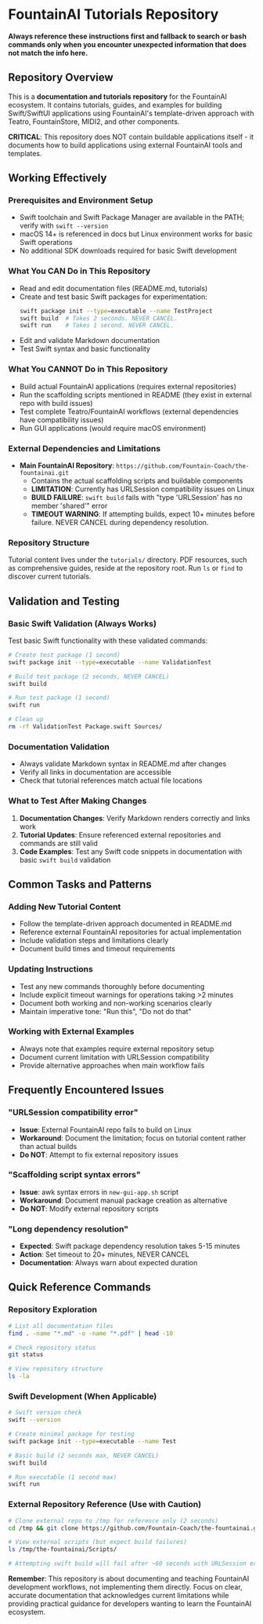 # FountainAI Tutorials Repository

**Always reference these instructions first and fallback to search or bash commands only when you encounter unexpected information that does not match the info here.**

## Repository Overview
This is a **documentation and tutorials repository** for the FountainAI ecosystem. It contains tutorials, guides, and examples for building Swift/SwiftUI applications using FountainAI's template-driven approach with Teatro, FountainStore, MIDI2, and other components.

**CRITICAL**: This repository does NOT contain buildable applications itself - it documents how to build applications using external FountainAI tools and templates.

## Working Effectively

### Prerequisites and Environment Setup
- Swift toolchain and Swift Package Manager are available in the PATH; verify with `swift --version`
- macOS 14+ is referenced in docs but Linux environment works for basic Swift operations
- No additional SDK downloads required for basic Swift development

### What You CAN Do in This Repository
- Read and edit documentation files (README.md, tutorials)
- Create and test basic Swift packages for experimentation: 
  ```bash
  swift package init --type=executable --name TestProject
  swift build  # Takes 2 seconds. NEVER CANCEL.
  swift run    # Takes 1 second. NEVER CANCEL.
  ```
- Edit and validate Markdown documentation
- Test Swift syntax and basic functionality

### What You CANNOT Do in This Repository
- Build actual FountainAI applications (requires external repositories)
- Run the scaffolding scripts mentioned in README (they exist in external repo with build issues)
- Test complete Teatro/FountainAI workflows (external dependencies have compatibility issues)
- Run GUI applications (would require macOS environment)

### External Dependencies and Limitations
- **Main FountainAI Repository**: `https://github.com/Fountain-Coach/the-fountainai.git`
  - Contains the actual scaffolding scripts and buildable components
  - **LIMITATION**: Currently has URLSession compatibility issues on Linux
  - **BUILD FAILURE**: `swift build` fails with "type 'URLSession' has no member 'shared'" error
  - **TIMEOUT WARNING**: If attempting builds, expect 10+ minutes before failure. NEVER CANCEL during dependency resolution.

### Repository Structure

Tutorial content lives under the `tutorials/` directory.
PDF resources, such as comprehensive guides, reside at the repository root.
Run `ls` or `find` to discover current tutorials.

## Validation and Testing

### Basic Swift Validation (Always Works)
Test basic Swift functionality with these validated commands:
```bash
# Create test package (1 second)
swift package init --type=executable --name ValidationTest

# Build test package (2 seconds, NEVER CANCEL)
swift build

# Run test package (1 second)  
swift run

# Clean up
rm -rf ValidationTest Package.swift Sources/
```

### Documentation Validation
- Always validate Markdown syntax in README.md after changes
- Verify all links in documentation are accessible
- Check that tutorial references match actual file locations

### What to Test After Making Changes
1. **Documentation Changes**: Verify Markdown renders correctly and links work
2. **Tutorial Updates**: Ensure referenced external repositories and commands are still valid
3. **Code Examples**: Test any Swift code snippets in documentation with basic `swift build` validation

## Common Tasks and Patterns

### Adding New Tutorial Content
- Follow the template-driven approach documented in README.md
- Reference external FountainAI repositories for actual implementation
- Include validation steps and limitations clearly
- Document build times and timeout requirements

### Updating Instructions
- Test any new commands thoroughly before documenting
- Include explicit timeout warnings for operations taking >2 minutes
- Document both working and non-working scenarios clearly
- Maintain imperative tone: "Run this", "Do not do that"

### Working with External Examples
- Always note that examples require external repository setup
- Document current limitation with URLSession compatibility
- Provide alternative approaches when main workflow fails

## Frequently Encountered Issues

### "URLSession compatibility error"
- **Issue**: External FountainAI repo fails to build on Linux
- **Workaround**: Document the limitation; focus on tutorial content rather than actual builds
- **Do NOT**: Attempt to fix external repository issues

### "Scaffolding script syntax errors"  
- **Issue**: awk syntax errors in `new-gui-app.sh` script
- **Workaround**: Document manual package creation as alternative
- **Do NOT**: Modify external repository scripts

### "Long dependency resolution"
- **Expected**: Swift package dependency resolution takes 5-15 minutes
- **Action**: Set timeout to 20+ minutes, NEVER CANCEL
- **Documentation**: Always warn about expected duration

## Quick Reference Commands

### Repository Exploration
```bash
# List all documentation files
find . -name "*.md" -o -name "*.pdf" | head -10

# Check repository status
git status

# View repository structure  
ls -la
```

### Swift Development (When Applicable)
```bash
# Swift version check
swift --version

# Create minimal package for testing
swift package init --type=executable --name Test

# Basic build (2 seconds max, NEVER CANCEL)
swift build

# Run executable (1 second max)
swift run
```

### External Repository Reference (Use with Caution)
```bash
# Clone external repo to /tmp for reference only (2 seconds)
cd /tmp && git clone https://github.com/Fountain-Coach/the-fountainai.git

# View external scripts (but expect build failures)
ls /tmp/the-fountainai/Scripts/

# Attempting swift build will fail after ~60 seconds with URLSession errors
```

**Remember**: This repository is about documenting and teaching FountainAI development workflows, not implementing them directly. Focus on clear, accurate documentation that acknowledges current limitations while providing practical guidance for developers wanting to learn the FountainAI ecosystem.